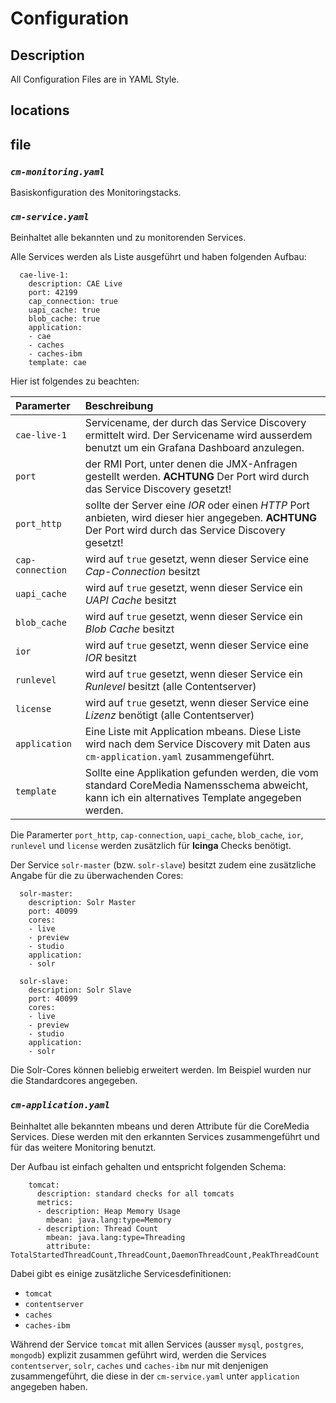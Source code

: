 
# Configuration

## Description

All Configuration Files are in YAML Style.


## locations



## file

### *`cm-monitoring.yaml`*

Basiskonfiguration des Monitoringstacks.


### *`cm-service.yaml`*

Beinhaltet alle bekannten und zu monitorenden Services.

Alle Services werden als Liste ausgeführt und haben folgenden Aufbau:

```
  cae-live-1:
    description: CAE Live
    port: 42199
    cap_connection: true
    uapi_cache: true
    blob_cache: true
    application:
    - cae
    - caches
    - caches-ibm
    template: cae
```

Hier ist folgendes zu beachten:

| Paramerter       | Beschreibung |
| :---------       | :----------- |
| `cae-live-1`     | Servicename, der durch das Service Discovery ermittelt wird. Der Servicename wird ausserdem benutzt um ein Grafana Dashboard anzulegen. |
| `port`           | der RMI Port, unter denen die JMX-Anfragen gestellt werden. **ACHTUNG** Der Port wird durch das Service Discovery gesetzt! |
| `port_http`      | sollte der Server eine *IOR* oder einen *HTTP* Port anbieten, wird dieser hier angegeben. **ACHTUNG** Der Port wird durch das Service Discovery gesetzt! |
| `cap-connection` | wird auf `true` gesetzt, wenn dieser Service eine *Cap-Connection* besitzt |
| `uapi_cache`     | wird auf `true` gesetzt, wenn dieser Service ein *UAPI Cache* besitzt |
| `blob_cache`     | wird auf `true` gesetzt, wenn dieser Service ein *Blob Cache* besitzt |
| `ior`            | wird auf `true` gesetzt, wenn dieser Service eine *IOR* besitzt |
| `runlevel`       | wird auf `true` gesetzt, wenn dieser Service ein *Runlevel* besitzt (alle Contentserver) |
| `license`        | wird auf `true` gesetzt, wenn dieser Service eine *Lizenz* benötigt (alle Contentserver) |
| `application`    | Eine Liste mit Application mbeans. Diese Liste wird nach dem Service Discovery mit Daten aus `cm-application.yaml` zusammengeführt. |
| `template`       | Sollte eine Applikation gefunden werden, die vom standard CoreMedia Namensschema abweicht, kann ich ein alternatives Template angegeben werden. |

Die Paramerter `port_http`, `cap-connection`, `uapi_cache`, `blob_cache`, `ior`, `runlevel` und `license` werden zusätzlich für **Icinga** Checks benötigt.


Der Service `solr-master` (bzw. `solr-slave`) besitzt zudem eine zusätzliche Angabe für die zu überwachenden Cores:

```
  solr-master:
    description: Solr Master
    port: 40099
    cores:
    - live
    - preview
    - studio
    application:
    - solr

  solr-slave:
    description: Solr Slave
    port: 40099
    cores:
    - live
    - preview
    - studio
    application:
    - solr
```

Die Solr-Cores können beliebig erweitert werden. Im Beispiel wurden nur die Standardcores angegeben.


### *`cm-application.yaml`*

Beinhaltet alle bekannten mbeans und deren Attribute für die CoreMedia Services.
Diese werden mit den erkannten Services zusammengeführt und für das weitere Monitoring benutzt.

Der Aufbau ist einfach gehalten und entspricht folgenden Schema:

```
    tomcat:
      description: standard checks for all tomcats
      metrics:
      - description: Heap Memory Usage
        mbean: java.lang:type=Memory
      - description: Thread Count
        mbean: java.lang:type=Threading
        attribute: TotalStartedThreadCount,ThreadCount,DaemonThreadCount,PeakThreadCount
```

Dabei gibt es einige zusätzliche Servicesdefinitionen:

* `tomcat`
* `contentserver`
* `caches`
* `caches-ibm`

Während der Service `tomcat` mit allen Services (ausser `mysql`, `postgres`, `mongodb`) explizit zusammen geführt wird, werden die Services
`contentserver`, `solr`, `caches` und `caches-ibm` nur mit denjenigen zusammengeführt, die diese in der `cm-service.yaml` unter `application` angegeben haben.






